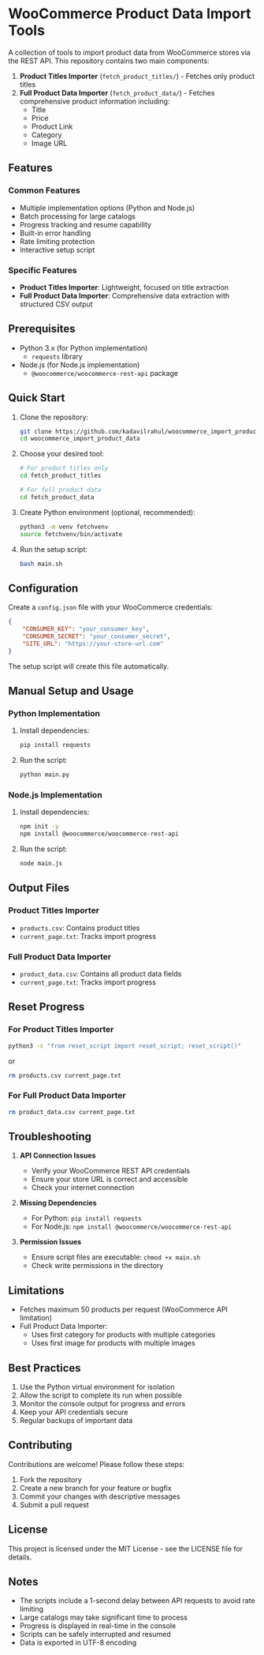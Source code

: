 # WooCommerce Product Data Import Tools

A collection of tools to import product data from WooCommerce stores via the REST API. This repository contains two main components:

1. **Product Titles Importer** (`fetch_product_titles/`) - Fetches only product titles
2. **Full Product Data Importer** (`fetch_product_data/`) - Fetches comprehensive product information including:
   - Title
   - Price
   - Product Link
   - Category
   - Image URL

## Features

### Common Features
- Multiple implementation options (Python and Node.js)
- Batch processing for large catalogs
- Progress tracking and resume capability
- Built-in error handling
- Rate limiting protection
- Interactive setup script

### Specific Features
- **Product Titles Importer**: Lightweight, focused on title extraction
- **Full Product Data Importer**: Comprehensive data extraction with structured CSV output

## Prerequisites

- Python 3.x (for Python implementation)
  - `requests` library
- Node.js (for Node.js implementation)
  - `@woocommerce/woocommerce-rest-api` package

## Quick Start

1. Clone the repository:
   ```bash
   git clone https://github.com/kadavilrahul/woocommerce_import_product_data.git
   cd woocommerce_import_product_data
   ```

2. Choose your desired tool:
   ```bash
   # For product titles only
   cd fetch_product_titles
   
   # For full product data
   cd fetch_product_data
   ```

3. Create Python environment (optional, recommended):
   ```bash
   python3 -m venv fetchvenv
   source fetchvenv/bin/activate
   ```

4. Run the setup script:
   ```bash
   bash main.sh
   ```

## Configuration

Create a `config.json` file with your WooCommerce credentials:
```json
{
    "CONSUMER_KEY": "your_consumer_key",
    "CONSUMER_SECRET": "your_consumer_secret",
    "SITE_URL": "https://your-store-url.com"
}
```

The setup script will create this file automatically.

## Manual Setup and Usage

### Python Implementation

1. Install dependencies:
   ```bash
   pip install requests
   ```

2. Run the script:
   ```bash
   python main.py
   ```

### Node.js Implementation

1. Install dependencies:
   ```bash
   npm init -y
   npm install @woocommerce/woocommerce-rest-api
   ```

2. Run the script:
   ```bash
   node main.js
   ```

## Output Files

### Product Titles Importer
- `products.csv`: Contains product titles
- `current_page.txt`: Tracks import progress

### Full Product Data Importer
- `product_data.csv`: Contains all product data fields
- `current_page.txt`: Tracks import progress

## Reset Progress

### For Product Titles Importer
```bash
python3 -c "from reset_script import reset_script; reset_script()"
```
or
```bash
rm products.csv current_page.txt
```

### For Full Product Data Importer
```bash
rm product_data.csv current_page.txt
```

## Troubleshooting

1. **API Connection Issues**
   - Verify your WooCommerce REST API credentials
   - Ensure your store URL is correct and accessible
   - Check your internet connection

2. **Missing Dependencies**
   - For Python: `pip install requests`
   - For Node.js: `npm install @woocommerce/woocommerce-rest-api`

3. **Permission Issues**
   - Ensure script files are executable: `chmod +x main.sh`
   - Check write permissions in the directory

## Limitations

- Fetches maximum 50 products per request (WooCommerce API limitation)
- Full Product Data Importer:
  - Uses first category for products with multiple categories
  - Uses first image for products with multiple images

## Best Practices

1. Use the Python virtual environment for isolation
2. Allow the script to complete its run when possible
3. Monitor the console output for progress and errors
4. Keep your API credentials secure
5. Regular backups of important data

## Contributing

Contributions are welcome! Please follow these steps:
1. Fork the repository
2. Create a new branch for your feature or bugfix
3. Commit your changes with descriptive messages
4. Submit a pull request

## License

This project is licensed under the MIT License - see the LICENSE file for details.

## Notes

- The scripts include a 1-second delay between API requests to avoid rate limiting
- Large catalogs may take significant time to process
- Progress is displayed in real-time in the console
- Scripts can be safely interrupted and resumed
- Data is exported in UTF-8 encoding